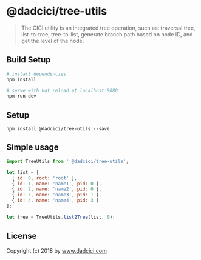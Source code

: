 #  @dadcici/tree-utils

> The CICI utility is an integrated tree operation, such as: traversal tree, list-to-tree, tree-to-list, generate branch path based on node ID, and get the level of the node.

## Build Setup

``` bash
# install dependencies
npm install

# serve with hot reload at localhost:8080
npm run dev

```
## Setup

`npm install @dadcici/tree-utils --save`

## Simple usage

```javascript
import TreeUtils from ' @dadcici/tree-utils';

let list = [
  { id: 0, root: 'root' },
  { id: 1, name: 'name1', pid: 0 },
  { id: 2, name: 'name2', pid: 0 },
  { id: 3, name: 'name3', pid: 1 },
  { id: 4, name: 'name4', pid: 3 }
];

let tree = TreeUtils.list2Tree(list, 0);
```

## License

Copyright (c) 2018 by www.dadcici.com
